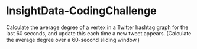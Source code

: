 # InsightData-CodingChallenge
Calculate the average degree of a vertex in a Twitter hashtag graph for the last 60 seconds, and update this each time a new tweet appears. (Calculate the average degree over a 60-second sliding window.)
